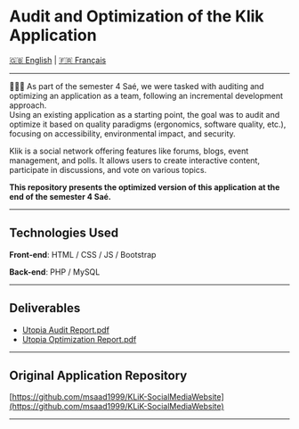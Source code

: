 # Audit and Optimization of the Klik Application

[🇬🇧 English](README.md) | [🇫🇷 Français](README.fr.md)

---

👩🏻‍💻 As part of the semester 4 Saé, we were tasked with auditing and optimizing an application as a team, following an incremental development approach.  
Using an existing application as a starting point, the goal was to audit and optimize it based on quality paradigms (ergonomics, software quality, etc.), focusing on accessibility, environmental impact, and security.

Klik is a social network offering features like forums, blogs, event management, and polls. It allows users to create interactive content, participate in discussions, and vote on various topics.

**This repository presents the optimized version of this application at the end of the semester 4 Saé.**

---

## Technologies Used

**Front-end**: HTML / CSS / JS / Bootstrap  

**Back-end**: PHP / MySQL  

---

## Deliverables  

- [Utopia Audit Report.pdf](https://drive.google.com/file/d/1YMihHhylnQJn8gCnJDCJ06NgDpO50o7H/view?usp=sharing)  
- [Utopia Optimization Report.pdf](https://drive.google.com/file/d/15P-ibjn4peCiQCKfP0DfVqvHzvEFu18C/view?usp=sharing)  

---

## Original Application Repository  

[https://github.com/msaad1999/KLiK-SocialMediaWebsite](https://github.com/msaad1999/KLiK-SocialMediaWebsite)

---
